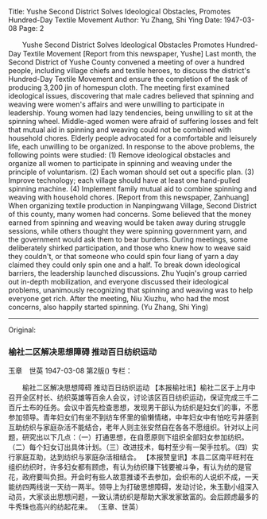 Title: Yushe Second District Solves Ideological Obstacles, Promotes Hundred-Day Textile Movement
Author: Yu Zhang, Shi Ying
Date: 1947-03-08
Page: 2

　　Yushe Second District Solves Ideological Obstacles
    Promotes Hundred-Day Textile Movement
    [Report from this newspaper, Yushe] Last month, the Second District of Yushe County convened a meeting of over a hundred people, including village chiefs and textile heroes, to discuss the district's Hundred-Day Textile Movement and ensure the completion of the task of producing 3,200 jin of homespun cloth. The meeting first examined ideological issues, discovering that male cadres believed that spinning and weaving were women's affairs and were unwilling to participate in leadership. Young women had lazy tendencies, being unwilling to sit at the spinning wheel. Middle-aged women were afraid of suffering losses and felt that mutual aid in spinning and weaving could not be combined with household chores. Elderly people advocated for a comfortable and leisurely life, each unwilling to be organized. In response to the above problems, the following points were studied: (1) Remove ideological obstacles and organize all women to participate in spinning and weaving under the principle of voluntarism. (2) Each woman should set out a specific plan. (3) Improve technology; each village should have at least one hand-pulled spinning machine. (4) Implement family mutual aid to combine spinning and weaving with household chores.
    [Report from this newspaper, Zanhuang] When organizing textile production in Nanpingwang Village, Second District of this county, many women had concerns. Some believed that the money earned from spinning and weaving would be taken away during struggle sessions, while others thought they were spinning government yarn, and the government would ask them to bear burdens. During meetings, some deliberately shirked participation, and those who knew how to weave said they couldn't, or that someone who could spin four liang of yarn a day claimed they could only spin one and a half. To break down ideological barriers, the leadership launched discussions. Zhu Yuqin's group carried out in-depth mobilization, and everyone discussed their ideological problems, unanimously recognizing that spinning and weaving was to help everyone get rich. After the meeting, Niu Xiuzhu, who had the most concerns, also happily started spinning.
                                            (Yu Zhang, Shi Ying)



<hr /> 

Original: 


### 榆社二区解决思想障碍  推动百日纺织运动
玉章　世英
1947-03-08
第2版()
专栏：

　　榆社二区解决思想障碍
    推动百日纺织运动
    【本报榆社讯】榆社二区于上月中召开全区村长、纺织英雄等百余人会议，讨论该区百日纺织运动，保证完成三千二百斤土布的任务。会议中首先检查思想，发现男干部认为纺织是妇女们的事，不愿参加领导。青年妇女们有坐不到纺车怀里的偷懒情绪，中年妇女中有怕吃亏并感到互助纺织与家庭杂活不能结合，老年人则主张安然自在各各不愿组织。针对以上问题，研究出以下几点：（一）打通思想，在自愿原则下组织全部妇女参加纺织。（二）每个妇女订出具体计划。（三）改进技术，每村至少有一架手拉机。（四）实行家庭互助，达到纺织与家庭杂活相结合。
    【本报赞皇讯】本县二区南平旺村在组织纺织时，许多妇女都有顾虑，有认为纺织赚下钱要被斗争，有认为纺的是官花，政府要叫负担。开会时有些人故意推诿不去参加，会织布的人说织不成，一天能纺四两线说一天纺一两半。领导上为打破思想障碍，发动讨论，朱玉勤小组深入动员，大家谈出思想问题，一致认清纺织是帮助大家发家致富的。会后顾虑最多的牛秀珠也高兴的纺起花来。
                                            （玉章、世英）
